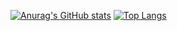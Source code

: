 [![Anurag's GitHub stats](https://github-readme-stats.vercel.app/api?username=TotoFabrizio&theme=radical)](https://github.com/anuraghazra/github-readme-stats)
[![Top Langs](https://github-readme-stats.vercel.app/api/top-langs/?username=TotoFabrizio&layout=compact&theme=radical)](https://github.com/anuraghazra/github-readme-stats)
<!---
TotoFabrizio/TotoFabrizio is a ✨ special ✨ repository because its `README.md` (this file) appears on your GitHub profile.
You can click the Preview link to take a look at your changes.
--->
